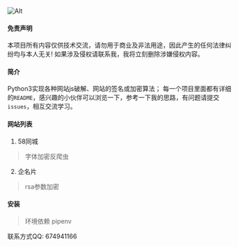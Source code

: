 ![Alt]( https://repobeats.axiom.co/api/embed/c6d4c9798dc58cfcc6cd0fdf86a4521a0f5ddf02.svg "Repobeats 分析图像")

#### 免责声明

本项目所有内容仅供技术交流，请勿用于商业及非法用途，因此产生的任何法律纠纷均与本人无关! 如果涉及侵权请联系我，我将立刻删除涉嫌侵权内容。


#### 简介

Python3实现各种网站js破解、网站的签名或加密算法；
每一个项目里面都有详细的`README`，感兴趣的小伙伴可以浏览一下，参考一下我的思路，有问题请提交`issues`，相互交流学习。

#### 网站列表
1. 58同城
> 字体加密反爬虫
2. 企名片
> rsa参数加密


#### 安装
> 环境依赖 pipenv




联系方式QQ: 674941166


